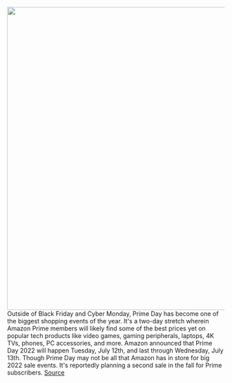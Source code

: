 <img src='https://cdn.vox-cdn.com/thumbor/3Zdp5-SO-8mBtzbcI5blFJbniu8=/0x0:3000x2000/1200x800/filters:focal(1260x760:1740x1240)/cdn.vox-cdn.com/uploads/chorus_image/image/67612034/acastro_180329_1777_amazon_0002.0.jpg' width='700px' /><br/>
Outside of Black Friday and Cyber Monday, Prime Day has become one of the biggest shopping events of the year. It's a two-day stretch wherein Amazon Prime members will likely find some of the best prices yet on popular tech products like video games, gaming peripherals, laptops, 4K TVs, phones, PC accessories, and more. Amazon announced that Prime Day 2022 will happen Tuesday, July 12th, and last through Wednesday, July 13th. Though Prime Day may not be all that Amazon has in store for big 2022 sale events. It's reportedly planning a second sale in the fall for Prime subscribers.
<a href='https://www.theverge.com/21502865/amazon-prime-day-best-deals-how-to-find'> Source <a/>